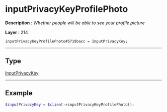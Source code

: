 # inputPrivacyKeyProfilePhoto

**Description** : *Whether people will be able to see your profile picture*

**Layer** : 214

```tl
inputPrivacyKeyProfilePhoto#5719bacc = InputPrivacyKey;
```

---

## Type

[InputPrivacyKey](type/InputPrivacyKey)

---

## Example

```php
$inputPrivacyKey = $client->inputPrivacyKeyProfilePhoto();
```